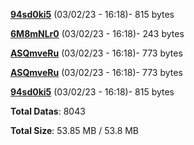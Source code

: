 [**94sd0ki5**](/data/94sd0ki5.txt) (03/02/23 - 16:18)- 815 bytes

[**6M8mNLr0**](/data/6M8mNLr0.txt) (03/02/23 - 16:18)- 243 bytes

[**ASQmveRu**](/data/ASQmveRu.txt) (03/02/23 - 16:18)- 773 bytes

[**ASQmveRu**](/data/ASQmveRu.txt) (03/02/23 - 16:18)- 773 bytes

[**94sd0ki5**](/data/94sd0ki5.txt) (03/02/23 - 16:18)- 815 bytes

**Total Datas**: 8043

**Total Size**: 53.85 MB / 53.8 MB